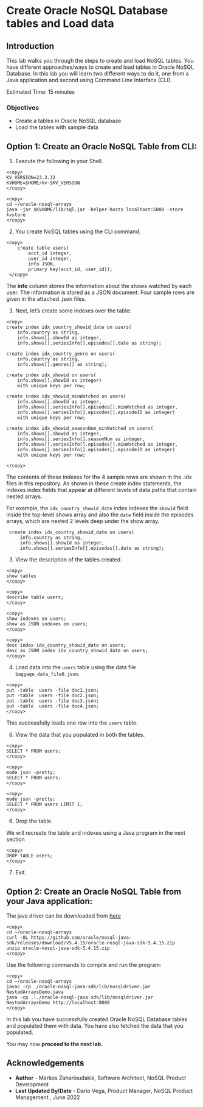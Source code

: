 # Create Oracle NoSQL Database tables and Load data
## Introduction

This lab walks you through the steps to create and load NoSQL tables.
You have different approaches/ways to create and load tables in Oracle NoSQL
Database.
In this lab you will learn two different ways to do it, one from a Java
application  and second using Command Line Interface (CLI).

Estimated Time: 15 minutes

### Objectives

* Create a tables in Oracle NoSQL database
* Load the tables with sample data

## Option 1: Create an Oracle NoSQL Table from CLI:

1. Execute the following in your Shell.
```
<copy>
KV_VERSION=23.3.32
KVHOME=$HOME/kv-$KV_VERSION
</copy>
```
````
<copy>
cd ~/oracle-nosql-arrays
java -jar $KVHOME/lib/sql.jar -helper-hosts localhost:5000 -store kvstore
</copy>
````

2. You create NoSQL tables using the CLI command.  

```
<copy>
    create table users(
        acct_id integer,
        user_id integer,
        info JSON,
        primary key(acct_id, user_id));
 </copy>
```

The **info** column stores the information about the shows watched by each user.
The information is stored as a JSON document. Four sample rows are given in the
attached .json files.


3. Next, let’s create some indexes over the table:
```
<copy>
create index idx_country_showid_date on users(
    info.country as string,
    info.shows[].showId as integer,
    info.shows[].seriesInfo[].episodes[].date as string);

create index idx_country_genre on users(
    info.country as string,
    info.shows[].genres[] as string);

create index idx_showid on users(
    info.shows[].showId as integer)
    with unique keys per row;

create index idx_showid_minWatched on users(
    info.shows[].showId as integer,
    info.shows[].seriesInfo[].episodes[].minWatched as integer,
    info.shows[].seriesInfo[].episodes[].episodeID as integer)
    with unique keys per row;

create index idx_showid_seasonNum_minWatched on users(
    info.shows[].showId as integer,
    info.shows[].seriesInfo[].seasonNum as integer,
    info.shows[].seriesInfo[].episodes[].minWatched as integer,
    info.shows[].seriesInfo[].episodes[].episodeID as integer)
    with unique keys per row;

</copy>
 ```

The contents of these indexes for the 4 sample rows are shown in the .idx files in
this repository. As shown in these create index statements, the indexes index
fields that appear at different levels of data paths that contain nested arrays.

For example, the `idx_country_showid_date` index indexes the `showId` field inside
the top-level shows array and also the `date` field inside the episodes arrays,
 which are nested 2 levels deep under the show array.
````
 create index idx_country_showid_date on users(
     info.country as string,
     info.shows[].showId as integer,
     info.shows[].seriesInfo[].episodes[].date as string);
````

3. View the description of  the tables created.
```
<copy>
show tables
</copy>
```
```
<copy>
describe table users;
</copy>
```
```
<copy>
show indexes on users;
show as JSON indexes on users;
</copy>
```

```
<copy>
desc index idx_country_showid_date on users;
desc as JSON index idx_country_showid_date on users;
</copy>
```


4. Load data into the `users` table using the data file `baggage_data_file0.json`.
```
<copy>
put -table  users -file doc1.json;
put -table  users -file doc2.json;
put -table  users -file doc3.json;
put -table  users -file doc4.json;
</copy>
```
This successfully loads one row into the `users` table.

6. View the data that you populated in both the tables.

```
<copy>
SELECT * FROM users;
</copy>
```
```
<copy>
mode json -pretty;
SELECT * FROM users;
</copy>
```
```
<copy>
mode json -pretty;
SELECT * FROM users LIMIT 1;
</copy>
```

6. Drop the table.

We will recreate the table and indexes using a Java program in the next section

```
<copy>
DROP TABLE users;
</copy>
```
7. Exit.


## Option 2: Create an Oracle NoSQL Table from your Java application:


The java driver can be downloaded from [here](https://github.com/oracle/nosql-java-sdk)

```
<copy>
cd ~/oracle-nosql-arrays
curl -OL https://github.com/oracle/nosql-java-sdk/releases/download/v5.4.15/oracle-nosql-java-sdk-5.4.15.zip
unzip oracle-nosql-java-sdk-5.4.15.zip
</copy>
```

Use the following commands to compile and run the program:

```
<copy>
cd ~/oracle-nosql-arrays
javac -cp ./oracle-nosql-java-sdk/lib/nosqldriver.jar NestedArraysDemo.java
java -cp .:./oracle-nosql-java-sdk/lib/nosqldriver.jar NestedArraysDemo http://localhost:8080
</copy>
```

In this lab you have successfully created Oracle NoSQL Database tables and
populated them with data. You have also fetched the data that you populated.

You may now **proceed to the next lab.**


## Acknowledgements
* **Author** - Markos Zaharioudakis, Software Architect, NoSQL Product Development
* **Last Updated By/Date** - Dario Vega, Product Manager, NoSQL Product Management , June 2022

